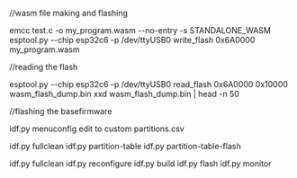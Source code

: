 //wasm file making and flashing

emcc test.c -o my_program.wasm --no-entry -s STANDALONE_WASM
esptool.py --chip esp32c6 -p /dev/ttyUSB0 write_flash 0x6A0000 my_program.wasm

//reading the flash

esptool.py --chip esp32c6 -p /dev/ttyUSB0 read_flash 0x6A0000 0x10000 wasm_flash_dump.bin
xxd wasm_flash_dump.bin | head -n 50


//flashing the basefirmware

idf.py menuconfig
edit to custom partitions.csv

idf.py fullclean
idf.py partition-table
idf.py partition-table-flash

idf.py fullclean
idf.py reconfigure
idf.py build
idf.py flash
idf.py monitor
